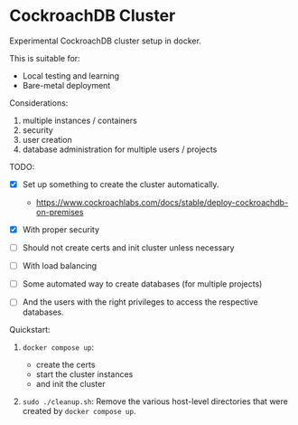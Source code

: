 # CockroachDB Cluster

Experimental CockroachDB cluster setup in docker.

This is suitable for:

* Local testing and learning
* Bare-metal deployment

Considerations:

1. multiple instances / containers
1. security
1. user creation
1. database administration for multiple users / projects

TODO:

- [x] Set up something to create the cluster automatically.
    * https://www.cockroachlabs.com/docs/stable/deploy-cockroachdb-on-premises
- [x] With proper security
- [ ] Should not create certs and init cluster unless necessary
- [ ] With load balancing
- [ ] Some automated way to create databases (for multiple projects)
- [ ] And the users with the right privileges to access the respective databases.


Quickstart:

1. `docker compose up`:
    - create the certs
    - start the cluster instances
    - and init the cluster
    
1. `sudo ./cleanup.sh`: Remove the various host-level directories that were
   created by `docker compose up`.

